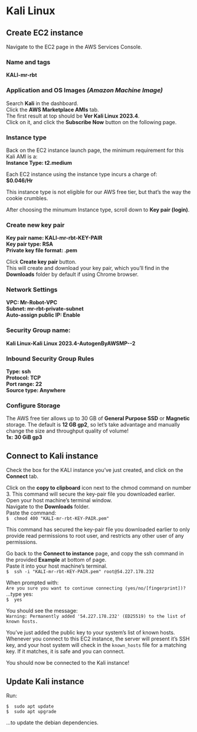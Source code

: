 # Kali Linux

## Create EC2 instance
Navigate to the EC2 page in the AWS Services Console.

### Name and tags
**KALI-mr-rbt**

### Application and OS Images _(Amazon Machine Image)_<br>
Search **Kali** in the dashboard.<br>
Click the **AWS Marketplace AMIs** tab.<br>
The first result at top should be **Ver Kali Linux 2023.4**.<br>
Click on it, and click the **Subscribe Now** button on the following page.

### Instance type<br>
Back on the EC2 instance launch page, the minimum requirement for this Kali AMI is a:<br>
**Instance Type:  t2.medium**

Each EC2 instance using the instance type incurs a charge of:<br>
**$0.046/Hr**

This instance type is not eligible for our AWS free tier, but that’s the way the cookie crumbles.

After choosing the minumum Instance type, scroll down to **Key pair (login)**.<br>
### Create new key pair<br>
**Key pair name:  KALI-mr-rbt-KEY-PAIR**<br>
**Key pair type:  RSA**<br>
**Private key file format:  .pem**

Click **Create key pair** button.<br>
This will create and download your key pair, which you’ll find in the **Downloads** folder by default if using Chrome browser.

### Network Settings
**VPC:  Mr-Robot-VPC**<br>
**Subnet:  mr-rbt-private-subnet**<br>
**Auto-assign public IP:  Enable**<br>

### Security Group name:
**Kali Linux-Kali Linux 2023.4-AutogenByAWSMP--2**

### Inbound  Security Group Rules
**Type:  ssh**<br>
**Protocol:  TCP**<br>
**Port range:  22**<br>
**Source type:  Anywhere**

### Configure Storage
The AWS free tier allows up to 30 GB of **General Purpose SSD** or **Magnetic** storage. The default is **12 GB gp2**, so let’s take advantage and manually change the size and throughput quality of volume!<br>
**1x:  30 GiB  gp3**



## Connect to Kali instance
Check the box for the KALI instance you’ve just created, and click on the **Connect** tab.

Click on the **copy to clipboard** icon next to the chmod command on number 3. This command will secure the key-pair file you downloaded earlier.<br>
Open your host machine’s terminal window.<br>
Navigate to the **Downloads** folder.<br>
Paste the command:<br>
`$  chmod 400 "KALI-mr-rbt-KEY-PAIR.pem"`

This command has secured the key-pair file you downloaded earlier to only provide read permissions to root user, and restricts any other user of any permissions.

Go back to the **Connect to instance** page, and copy the ssh command in the provided **Example** at bottom of page.<br>
Paste it into your host machine’s terminal.<br>
`$  ssh -i "KALI-mr-rbt-KEY-PAIR.pem" root@54.227.178.232`

When prompted with:<br>
`Are you sure you want to continue connecting (yes/no/[fingerprint])?`
...type yes:<br>
`$  yes`

You should see the message:<br>
`Warning: Permanently added '54.227.178.232' (ED25519) to the list of known hosts.`

You’ve just added the public key to your system’s list of known hosts. Whenever you connect to this EC2 instance, the server will present it’s SSH key, and your host system will check in the `known_hosts` file for a matching key. If it matches, it is safe and you can connect.

You should now be connected to the Kali instance!

## Update Kali instance
Run:<br>
```
$  sudo apt update
$  sudo apt upgrade
```
...to update the debian dependencies.
